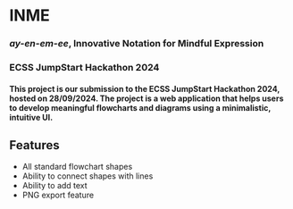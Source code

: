 # INME

### _ay-en-em-ee_, Innovative Notation for Mindful Expression

### ECSS JumpStart Hackathon 2024

#### This project is our submission to the ECSS JumpStart Hackathon 2024, hosted on 28/09/2024. The project is a web application that helps users to develop meaningful flowcharts and diagrams using a minimalistic, intuitive UI.

## Features

-   All standard flowchart shapes
-   Ability to connect shapes with lines
-   Ability to add text
-   PNG export feature
